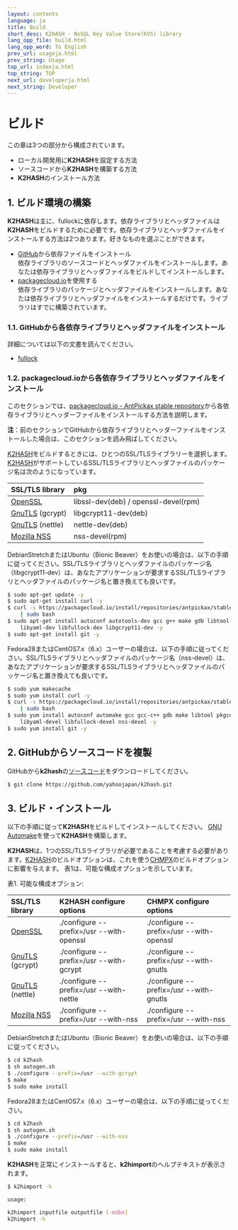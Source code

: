 ```yaml
---
layout: contents
language: ja
title: Build
short_desc: K2HASH - NoSQL Key Value Store(KVS) library
lang_opp_file: build.html
lang_opp_word: To English
prev_url: usageja.html
prev_string: Usage
top_url: indexja.html
top_string: TOP
next_url: developerja.html
next_string: Developer
---
```


# ビルド

この章は3つの部分から構成されています。

* ローカル開発用に**K2HASH**を設定する方法
* ソースコードから**K2HASH**を構築する方法
* **K2HASH**のインストール方法

## 1. ビルド環境の構築

**K2HASH**は主に、fullockに依存します。依存ライブラリとヘッダファイルは**K2HASH**をビルドするために必要です。依存ライブラリとヘッダファイルをインストールする方法は2つあります。好きなものを選ぶことができます。

* [GitHub](https://github.com/yahoojapan)から依存ファイルをインストール  
  依存ライブラリのソースコードとヘッダファイルをインストールします。あなたは依存ライブラリとヘッダファイルをビルドしてインストールします。
* [packagecloud.io](https://packagecloud.io/)を使用する  
  依存ライブラリのパッケージとヘッダファイルをインストールします。あなたは依存ライブラリとヘッダファイルをインストールするだけです。ライブラリはすでに構築されています。

### 1.1. GitHubから各依存ライブラリとヘッダファイルをインストール

詳細については以下の文書を読んでください。  
* [fullock](https://fullock.antpick.ax/buildja.html)

### 1.2. packagecloud.ioから各依存ライブラリとヘッダファイルをインストール

このセクションでは、[packagecloud.io - AntPickax stable repository](https://packagecloud.io/antpickax/stable)から各依存ライブラリとヘッダーファイルをインストールする方法を説明します。

**注**：前のセクションでGitHubから依存ライブラリとヘッダーファイルをインストールした場合は、このセクションを読み飛ばしてください。

[K2HASH](https://k2hash.antpick.ax/indexja.html)をビルドするときには、ひとつのSSL/TLSライブラリーを選択します。[K2HASH](https://k2hash.antpick.ax/indexja.html)がサポートしているSSL/TLSライブラリとヘッダファイルのパッケージ名は次のようになっています。

| SSL/TLS library | pkg |
|:--|:--|
| [OpenSSL](https://www.openssl.org/) | libssl-dev(deb) / openssl-devel(rpm) |
| [GnuTLS](https://gnutls.org/) (gcrypt) | libgcrypt11-dev(deb) |
| [GnuTLS](https://gnutls.org/) (nettle) | nettle-dev(deb) |
| [Mozilla NSS](https://developer.mozilla.org/en-US/docs/Mozilla/Projects/NSS) | nss-devel(rpm) |

DebianStretchまたはUbuntu（Bionic Beaver）をお使いの場合は、以下の手順に従ってください。SSL/TLSライブラリとヘッダファイルのパッケージ名（libgcrypt11-dev）は、あなたアプリケーションが要求するSSL/TLSライブラリとヘッダファイルのパッケージ名と置き換えても良いです。
```bash
$ sudo apt-get update -y
$ sudo apt-get install curl -y
$ curl -s https://packagecloud.io/install/repositories/antpickax/stable/script.deb.sh \
    | sudo bash
$ sudo apt-get install autoconf autotools-dev gcc g++ make gdb libtool pkg-config \
    libyaml-dev libfullock-dev libgcrypt11-dev -y
$ sudo apt-get install git -y
```

Fedora28またはCentOS7.x（6.x）ユーザーの場合は、以下の手順に従ってください。SSL/TLSライブラリとヘッダファイルのパッケージ名（nss-devel）は、あなたアプリケーションが要求するSSL/TLSライブラリとヘッダファイルのパッケージ名と置き換えても良いです。
```bash
$ sudo yum makecache
$ sudo yum install curl -y
$ curl -s https://packagecloud.io/install/repositories/antpickax/stable/script.rpm.sh \
    | sudo bash
$ sudo yum install autoconf automake gcc gcc-c++ gdb make libtool pkgconfig \
    libyaml-devel libfullock-devel nss-devel -y
$ sudo yum install git -y
```

## 2. GitHubからソースコードを複製

GitHubから**k2hash**の[ソースコード](https://github.com/yahoojapan/k2hash)をダウンロードしてください。
```bash
$ git clone https://github.com/yahoojapan/k2hash.git
```

## 3. ビルド・インストール

以下の手順に従って**K2HASH**をビルドしてインストールしてください。 [GNU Automake](https://www.gnu.org/software/automake/)を使って**K2HASH**を構築します。

**K2HASH**は、1つのSSL/TLSライブラリが必要であることを考慮する必要があります。[K2HASH](https://k2hash.antpick.ax/indexja.html)のビルドオプションは、これを使う[CHMPX](https://chmpx.antpick.ax/indexja.html)のビルドオプションに影響を与えます。 表1は、可能な構成オプションを示しています。

表1. 可能な構成オプション:

| SSL/TLS library | K2HASH configure options | CHMPX configure options |
|:--|:--|:--|
| [OpenSSL](https://www.openssl.org/) | ./configure \-\-prefix=/usr \-\-with-openssl | ./configure \-\-prefix=/usr \-\-with-openssl |
| [GnuTLS](https://gnutls.org/) (gcrypt)| ./configure \-\-prefix=/usr \-\-with-gcrypt | ./configure \-\-prefix=/usr \-\-with-gnutls |
| [GnuTLS](https://gnutls.org/) (nettle)| ./configure \-\-prefix=/usr \-\-with-nettle | ./configure \-\-prefix=/usr \-\-with-gnutls |
| [Mozilla NSS](https://developer.mozilla.org/en-US/docs/Mozilla/Projects/NSS) | ./configure \-\-prefix=/usr \-\-with-nss | ./configure \-\-prefix=/usr \-\-with-nss |

DebianStretchまたはUbuntu（Bionic Beaver）をお使いの場合は、以下の手順に従ってください。
```bash
$ cd k2hash
$ sh autogen.sh
$ ./configure --prefix=/usr --with-gcrypt
$ make
$ sudo make install
```

Fedora28またはCentOS7.x（6.x）ユーザーの場合は、以下の手順に従ってください。
```bash
$ cd k2hash
$ sh autogen.sh
$ ./configure --prefix=/usr --with-nss
$ make
$ sudo make install
```

**K2HASH**を正常にインストールすると、**k2himport**のヘルプテキストが表示されます。
```bash
$ k2himport -h

usage: 

k2himport inputfile outputfile [-mdbm]
k2himport -h

```
